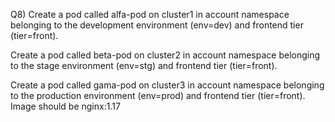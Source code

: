 Q8) Create a pod called alfa-pod on cluster1 in account namespace belonging to the development environment (env=dev) and frontend tier (tier=front). 

Create a pod called beta-pod on cluster2 in account namespace belonging to the stage environment (env=stg) and frontend tier (tier=front). 

Create a pod called gama-pod on cluster3 in account namespace belonging to the production environment (env=prod) and frontend tier (tier=front). Image should be nginx:1.17
